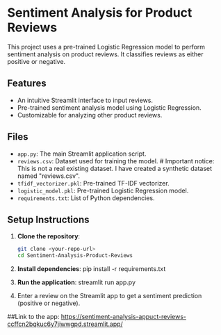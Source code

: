 # Sentiment Analysis for Product Reviews

This project uses a pre-trained Logistic Regression model to perform sentiment analysis on product reviews. It classifies reviews as either positive or negative.

## Features
- An intuitive Streamlit interface to input reviews.
- Pre-trained sentiment analysis model using Logistic Regression.
- Customizable for analyzing other product reviews.

## Files
- `app.py`: The main Streamlit application script.
- `reviews.csv`: Dataset used for training the model.   # Important notice: This is not a real existing dataset. I have created a synthetic dataset named "reviews.csv".
- `tfidf_vectorizer.pkl`: Pre-trained TF-IDF vectorizer.
- `logistic_model.pkl`: Pre-trained Logistic Regression model.
- `requirements.txt`: List of Python dependencies.

## Setup Instructions

1. **Clone the repository**:
   ```bash
   git clone <your-repo-url>
   cd Sentiment-Analysis-Product-Reviews
2. **Install dependencies**:
   pip install -r requirements.txt

3. **Run the application**:
   streamlit run app.py

4. Enter a review on the Streamlit app to get a sentiment prediction (positive or negative).

##Link to the app: https://sentiment-analysis-appuct-reviews-ccffcn2bqkuc6y7jiwwgpd.streamlit.app/
   
